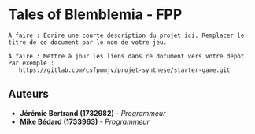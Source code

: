 # Tales of Blemblemia - FPP

```
À faire : Écrire une courte description du projet ici. Remplacer le titre de ce document par le nom de votre jeu.

```

```
À faire : Mettre à jour les liens dans ce document vers votre dépôt. 
Par exemple : 
   https://gitlab.com/csfpwmjv/projet-synthese/starter-game.git
```

## Auteurs

* **Jérémie Bertrand (1732982)** - *Programmeur*
* **Mike Bédard (1733963)** - *Programmeur*
